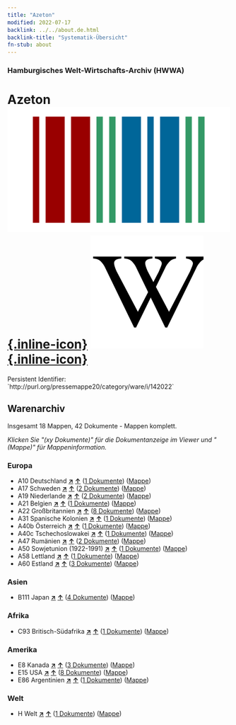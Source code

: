 ```yaml
---
title: "Azeton"
modified: 2022-07-17
backlink: ../../about.de.html
backlink-title: "Systematik-Übersicht"
fn-stub: about
---
```


### Hamburgisches Welt-Wirtschafts-Archiv (HWWA)

# Azeton &#160; [![Wikidata](/images/Wikidata-logo.svg "Wikidata"){.inline-icon}](http://www.wikidata.org/entity/Q49546) [![Wikipedia](/images/Wikipedia-W.svg "Wikipedia"){.inline-icon}](https://de.wikipedia.org/wiki/Aceton)

<div class="hint">Persistent Identifier: `http://purl.org/pressemappe20/category/ware/i/142022`</div>







## Warenarchiv




Insgesamt 18 Mappen, 42 Dokumente - Mappen komplett.

_Klicken Sie "(xy Dokumente)" für die Dokumentanzeige im Viewer und "(Mappe)" für Mappeninformation._




### Europa

- A10 Deutschland [**&nearr;**](../../../geo/i/126128/about.de.html "Deutschland (alle Mappen)") [**&uarr;**](../../../geo/about.de.html#A10 "Ländersystematik") (<a href="https://pm20.zbw.eu/iiifview/folder/wa/142022,126128" title="über: Azeton : Deutschland" target="_blank">1 Dokumente</a>) ([Mappe](../../../../folder/wa/1420xx/142022/1261xx/126128/about.de.html))
- A17 Schweden [**&nearr;**](../../../geo/i/140968/about.de.html "Schweden (alle Mappen)") [**&uarr;**](../../../geo/about.de.html#A17 "Ländersystematik") (<a href="https://pm20.zbw.eu/iiifview/folder/wa/142022,140968" title="über: Azeton : Schweden" target="_blank">2 Dokumente</a>) ([Mappe](../../../../folder/wa/1420xx/142022/1409xx/140968/about.de.html))
- A19 Niederlande [**&nearr;**](../../../geo/i/140970/about.de.html "Niederlande (alle Mappen)") [**&uarr;**](../../../geo/about.de.html#A19 "Ländersystematik") (<a href="https://pm20.zbw.eu/iiifview/folder/wa/142022,140970" title="über: Azeton : Niederlande" target="_blank">2 Dokumente</a>) ([Mappe](../../../../folder/wa/1420xx/142022/1409xx/140970/about.de.html))
- A21 Belgien [**&nearr;**](../../../geo/i/140972/about.de.html "Belgien (alle Mappen)") [**&uarr;**](../../../geo/about.de.html#A21 "Ländersystematik") (<a href="https://pm20.zbw.eu/iiifview/folder/wa/142022,140972" title="über: Azeton : Belgien" target="_blank">1 Dokumente</a>) ([Mappe](../../../../folder/wa/1420xx/142022/1409xx/140972/about.de.html))
- A22 Großbritannien [**&nearr;**](../../../geo/i/140974/about.de.html "Großbritannien (alle Mappen)") [**&uarr;**](../../../geo/about.de.html#A22 "Ländersystematik") (<a href="https://pm20.zbw.eu/iiifview/folder/wa/142022,140974" title="über: Azeton : Großbritannien" target="_blank">8 Dokumente</a>) ([Mappe](../../../../folder/wa/1420xx/142022/1409xx/140974/about.de.html))
- A31 Spanische Kolonien [**&nearr;**](../../../geo/i/140986/about.de.html "Spanische Kolonien (alle Mappen)") [**&uarr;**](../../../geo/about.de.html#A31 "Ländersystematik") (<a href="https://pm20.zbw.eu/iiifview/folder/wa/142022,140986" title="über: Azeton : Spanische Kolonien" target="_blank">1 Dokumente</a>) ([Mappe](../../../../folder/wa/1420xx/142022/1409xx/140986/about.de.html))
- A40b Österreich [**&nearr;**](../../../geo/i/141731/about.de.html "Österreich (alle Mappen)") [**&uarr;**](../../../geo/about.de.html#A40b "Ländersystematik") (<a href="https://pm20.zbw.eu/iiifview/folder/wa/142022,141731" title="über: Azeton : Österreich" target="_blank">1 Dokumente</a>) ([Mappe](../../../../folder/wa/1420xx/142022/1417xx/141731/about.de.html))
- A40c Tschechoslowakei [**&nearr;**](../../../geo/i/141022/about.de.html "Tschechoslowakei (alle Mappen)") [**&uarr;**](../../../geo/about.de.html#A40c "Ländersystematik") (<a href="https://pm20.zbw.eu/iiifview/folder/wa/142022,141022" title="über: Azeton : Tschechoslowakei" target="_blank">1 Dokumente</a>) ([Mappe](../../../../folder/wa/1420xx/142022/1410xx/141022/about.de.html))
- A47 Rumänien [**&nearr;**](../../../geo/i/141040/about.de.html "Rumänien (alle Mappen)") [**&uarr;**](../../../geo/about.de.html#A47 "Ländersystematik") (<a href="https://pm20.zbw.eu/iiifview/folder/wa/142022,141040" title="über: Azeton : Rumänien" target="_blank">2 Dokumente</a>) ([Mappe](../../../../folder/wa/1420xx/142022/1410xx/141040/about.de.html))
- A50 Sowjetunion (1922-1991) [**&nearr;**](../../../geo/i/141043/about.de.html "Sowjetunion (1922-1991) (alle Mappen)") [**&uarr;**](../../../geo/about.de.html#A50 "Ländersystematik") (<a href="https://pm20.zbw.eu/iiifview/folder/wa/142022,141043" title="über: Azeton : Sowjetunion (1922-1991)" target="_blank">1 Dokumente</a>) ([Mappe](../../../../folder/wa/1420xx/142022/1410xx/141043/about.de.html))
- A58 Lettland [**&nearr;**](../../../geo/i/141050/about.de.html "Lettland (alle Mappen)") [**&uarr;**](../../../geo/about.de.html#A58 "Ländersystematik") (<a href="https://pm20.zbw.eu/iiifview/folder/wa/142022,141050" title="über: Azeton : Lettland" target="_blank">1 Dokumente</a>) ([Mappe](../../../../folder/wa/1420xx/142022/1410xx/141050/about.de.html))
- A60 Estland [**&nearr;**](../../../geo/i/141052/about.de.html "Estland (alle Mappen)") [**&uarr;**](../../../geo/about.de.html#A60 "Ländersystematik") (<a href="https://pm20.zbw.eu/iiifview/folder/wa/142022,141052" title="über: Azeton : Estland" target="_blank">3 Dokumente</a>) ([Mappe](../../../../folder/wa/1420xx/142022/1410xx/141052/about.de.html))

### Asien

- B111 Japan [**&nearr;**](../../../geo/i/141272/about.de.html "Japan (alle Mappen)") [**&uarr;**](../../../geo/about.de.html#B111 "Ländersystematik") (<a href="https://pm20.zbw.eu/iiifview/folder/wa/142022,141272" title="über: Azeton : Japan" target="_blank">4 Dokumente</a>) ([Mappe](../../../../folder/wa/1420xx/142022/1412xx/141272/about.de.html))

### Afrika

- C93 Britisch-Südafrika [**&nearr;**](../../../geo/i/141454/about.de.html "Britisch-Südafrika (alle Mappen)") [**&uarr;**](../../../geo/about.de.html#C93 "Ländersystematik") (<a href="https://pm20.zbw.eu/iiifview/folder/wa/142022,141454" title="über: Azeton : Britisch-Südafrika" target="_blank">1 Dokumente</a>) ([Mappe](../../../../folder/wa/1420xx/142022/1414xx/141454/about.de.html))

### Amerika

- E8 Kanada [**&nearr;**](../../../geo/i/141644/about.de.html "Kanada (alle Mappen)") [**&uarr;**](../../../geo/about.de.html#E8 "Ländersystematik") (<a href="https://pm20.zbw.eu/iiifview/folder/wa/142022,141644" title="über: Azeton : Kanada" target="_blank">3 Dokumente</a>) ([Mappe](../../../../folder/wa/1420xx/142022/1416xx/141644/about.de.html))
- E15 USA [**&nearr;**](../../../geo/i/141653/about.de.html "USA (alle Mappen)") [**&uarr;**](../../../geo/about.de.html#E15 "Ländersystematik") (<a href="https://pm20.zbw.eu/iiifview/folder/wa/142022,141653" title="über: Azeton : USA" target="_blank">8 Dokumente</a>) ([Mappe](../../../../folder/wa/1420xx/142022/1416xx/141653/about.de.html))
- E86 Argentinien [**&nearr;**](../../../geo/i/141692/about.de.html "Argentinien (alle Mappen)") [**&uarr;**](../../../geo/about.de.html#E86 "Ländersystematik") (<a href="https://pm20.zbw.eu/iiifview/folder/wa/142022,141692" title="über: Azeton : Argentinien" target="_blank">1 Dokumente</a>) ([Mappe](../../../../folder/wa/1420xx/142022/1416xx/141692/about.de.html))

### Welt

- H Welt [**&nearr;**](../../../geo/i/141728/about.de.html "Welt (alle Mappen)") [**&uarr;**](../../../geo/about.de.html#H "Ländersystematik") (<a href="https://pm20.zbw.eu/iiifview/folder/wa/142022,141728" title="über: Azeton : Welt" target="_blank">1 Dokumente</a>) ([Mappe](../../../../folder/wa/1420xx/142022/1417xx/141728/about.de.html))








